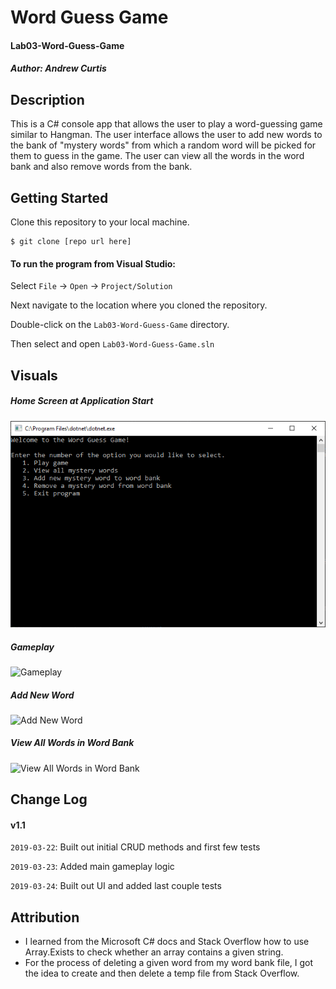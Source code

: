 # Word Guess Game

#### Lab03-Word-Guess-Game
##### *Author: Andrew Curtis*

## Description

This is a C# console app that allows the user to play a word-guessing game similar to Hangman. The user interface allows the user to add new words to the bank of "mystery words" from which a random word will be picked for them to guess in the game. The user can view all the words in the word bank and also remove words from the bank. 


## Getting Started

Clone this repository to your local machine.
```
$ git clone [repo url here]
```

#### To run the program from Visual Studio:
Select `File` -> `Open` -> `Project/Solution`

Next navigate to the location where you cloned the repository.

Double-click on the `Lab03-Word-Guess-Game` directory.

Then select and open `Lab03-Word-Guess-Game.sln`


## Visuals

##### Home Screen at Application Start

![Home Screen at Application Start](/assets/home-screen.png)

##### Gameplay

![Gameplay](/assets/)

##### Add New Word

![Add New Word]()

##### View All Words in Word Bank

![View All Words in Word Bank]()


## Change Log

#### v1.1

`2019-03-22`: Built out initial CRUD methods and first few tests

`2019-03-23`: Added main gameplay logic 

`2019-03-24`: Built out UI and added last couple tests


## Attribution

* I learned from the Microsoft C# docs and Stack Overflow how to use Array.Exists to check whether an array contains a given string. 
* For the process of deleting a given word from my word bank file, I got the idea to create and then delete a temp file from Stack Overflow. 
